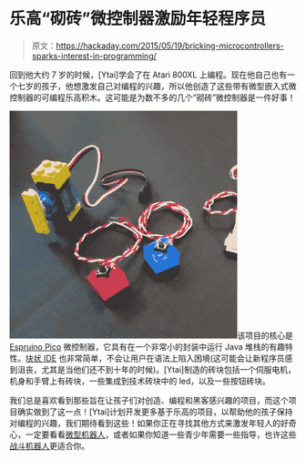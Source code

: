 # 乐高“砌砖”微控制器激励年轻程序员

> 原文：<https://hackaday.com/2015/05/19/bricking-microcontrollers-sparks-interest-in-programming/>

回到他大约 7 岁的时候，[Ytai]学会了在 Atari 800XL 上编程。现在他自己也有一个七岁的孩子，他想激发自己对编程的兴趣，所以他创造了这些带有微型嵌入式微控制器的可编程乐高积木。这可能是为数不多的几个“砌砖”微控制器是一件好事！

![IMG_20150519_144818](img/9967d3a57658844579453e613becb71a.png)该项目的核心是 [Espruino Pico](http://www.espruino.com/Pico) 微控制器，它具有在一个非常小的封装中运行 Java 堆栈的有趣特性。[块状 IDE](https://developers.google.com/blockly/) 也非常简单，不会让用户在语法上陷入困境(这可能会让新程序员感到沮丧，尤其是当他们还不到十年的时候)。[Ytai]制造的砖块包括一个伺服电机，机身和手臂上有砖块，一些集成到技术砖块中的 led，以及一些按钮砖块。

我们总是喜欢看到那些旨在让孩子们对创造、编程和黑客感兴趣的项目，而这个项目确实做到了这一点！[Ytai]计划开发更多基于乐高的项目，以帮助他的孩子保持对编程的兴趣，我们期待看到这些！如果你正在寻找其他方式来激发年轻人的好奇心，一定要看看[微型机器人](http://hackaday.com/2014/05/16/introducing-mirobot-a-diy-wifi-robot-for-children/)，或者如果你知道一些青少年需要一些指导，也许这些[战斗机器人](http://hackaday.com/2014/04/04/robot-cage-fighting-is-still-a-thing/)更适合你。
